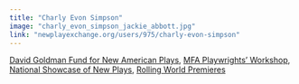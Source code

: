 ```yaml
---
title: "Charly Evon Simpson"
image: "charly_evon_simpson_jackie_abbott.jpg"
link: "newplayexchange.org/users/975/charly-evon-simpson"
---
```


[David Goldman Fund for New American Plays](/affiliated-artists/david-goldman-fund-for-new-american-plays), [MFA Playwrights’ Workshop](/affiliated-artists/mfa-playwrights-workshop), [National Showcase of New Plays](/affiliated-artists/national-showcase-of-new-plays), [Rolling World Premieres](/affiliated-artists/rolling-world-premieres)
